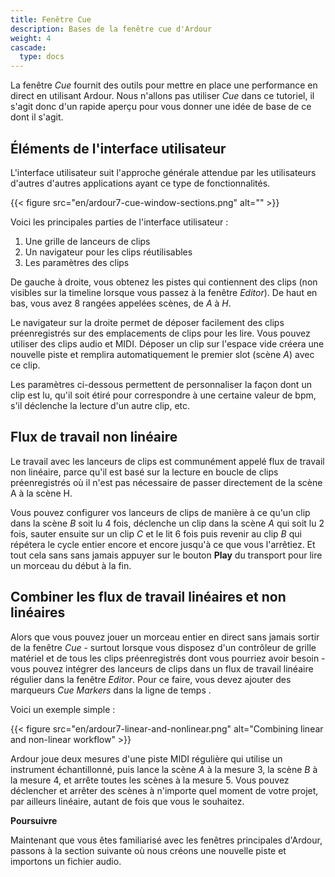 ```yaml
---
title: Fenêtre Cue
description: Bases de la fenêtre cue d'Ardour
weight: 4
cascade:
  type: docs
---
```


La fenêtre _Cue_ fournit des outils pour mettre en place une performance en direct en utilisant Ardour. Nous n'allons pas utiliser _Cue_ dans ce tutoriel, il s'agit donc d'un rapide aperçu pour vous donner une idée de base de ce dont il s'agit.

## Éléments de l'interface utilisateur

L'interface utilisateur suit l'approche générale attendue par les utilisateurs d'autres d'autres applications ayant ce type de fonctionnalités.

{{< figure src="en/ardour7-cue-window-sections.png" alt="" >}}

Voici les principales parties de l'interface utilisateur :

1. Une grille de lanceurs de clips
2. Un navigateur pour les clips réutilisables
3. Les paramètres des clips

De gauche à droite, vous obtenez les pistes qui contiennent des clips (non visibles sur la timeline lorsque vous passez à la fenêtre _Editor_). De haut en bas, vous avez 8 rangées appelées scènes, de _A_ à _H_.

Le navigateur sur la droite permet de déposer facilement des clips préenregistrés sur des emplacements de clips pour les lire. Vous pouvez utiliser des clips audio et MIDI. Déposer un clip sur l'espace vide créera une nouvelle piste et remplira automatiquement le premier slot (scène _A_) avec ce clip.

Les paramètres ci-dessous permettent de personnaliser la façon dont un clip est lu, qu'il soit étiré pour correspondre à une certaine valeur de bpm, s'il déclenche la lecture d'un autre clip, etc.

## Flux de travail non linéaire

Le travail avec les lanceurs de clips est communément appelé flux de travail non linéaire, parce qu'il est basé sur la lecture en boucle de clips préenregistrés où il n'est pas nécessaire de passer directement de la scène A à la scène H.

Vous pouvez configurer vos lanceurs de clips de manière à ce qu'un clip dans la scène _B_ soit lu 4 fois, déclenche un clip dans la scène _A_ qui soit lu 2 fois, sauter ensuite sur un clip _C_ et le lit 6 fois puis revenir au clip _B_ qui répétera le cycle entier encore et encore jusqu'à ce que vous l'arrêtiez. Et tout cela sans sans jamais appuyer sur le bouton **Play** du transport pour lire un morceau du début à la fin.

## Combiner les flux de travail linéaires et non linéaires

Alors que vous pouvez jouer un morceau entier en direct sans jamais sortir de la fenêtre _Cue_ - surtout lorsque vous disposez d'un contrôleur de grille matériel et de tous les clips préenregistrés dont vous pourriez avoir besoin - vous pouvez intégrer des lanceurs de clips dans un flux de travail linéaire régulier dans la fenêtre _Editor_. Pour ce faire, vous devez ajouter des marqueurs _Cue Markers_ dans la ligne de temps .

Voici un exemple simple :

{{< figure src="en/ardour7-linear-and-nonlinear.png" alt="Combining linear and non-linear workflow" >}}

Ardour joue deux mesures d'une piste MIDI régulière qui utilise un instrument échantillonné, puis lance la scène _A_ à la mesure 3, la scène _B_ à la mesure 4, et arrête toutes les scènes à la mesure 5. Vous pouvez déclencher et arrêter des scènes à n'importe quel moment de votre projet, par ailleurs linéaire, autant de fois que vous le souhaitez.

**Poursuivre**

Maintenant que vous êtes familiarisé avec les fenêtres principales d'Ardour, passons à la section suivante où nous créons une nouvelle piste et importons un fichier audio.